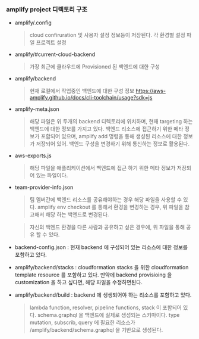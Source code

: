 ### amplify project 디렉토리 구조

- amplify/.config
  > cloud confiruration 및 사용자 설정 정보등이 저장된다.
  > 각 환경별 설정 파일
  > 프로젝트 설정

- amplify/#current-cloud-backend
  > 가장 최근에 클라우드에 Provisioned 된 백엔드에 대한 구성
- amplify/backend
  > 현재 로컬에서 작업중인 백엔드에 대한 구성 정보
  > https://aws-amplify.github.io/docs/cli-toolchain/usage?sdk=js

- amplify-meta.json
  > 해당 파일은 위 두개의 backend 디렉토리에 위치하며, 현재 targeting  하는
  > 백엔드에 대한 정보를 가지고 있다. 백엔드 리소스에 접근하기 위한 메타 정보가 포함되어 있으며,
  > amplify add <category> 명령을 통해 생성된 리소스에 대한 정보가 저장되어 있어. 백엔드 구성을 변경하기 위해 통신하는 정보로 활용된다.

- aws-exports.js
  > 해당 파일을 애플리케이션에서 백엔드에 접근 하기 위한 메타 정보가 저장되어 있는 파일이다. 

- team-provider-info.json
  > 팀 멤버간에 백엔드 리소스를 공유해야하는 경우 해당 파일을 사용할 수 있다.
  > amplify env checkout <environment> 를 통해서 환경을 변경하는 경우,
  > 위 파일을 참고해서 해당 하는 백엔드로 변경된다.

  > 자신의 백엔드 환경을 다른 사람과 공유하고 싶은 경우에, 위 파일을 통해 공유 할 수 있다.
  
- backend-config.json : 현재 backend 에 구성되어 있는 리소스에 대한 정보를 포함하고 있다.

- amplify/backend/stacks : cloudformation stacks 을 위한 cloudformation template resource 를 포함하고 있다. 만약에 backend provisioing 을 customization 을 하고 싶다면, 해당 파일을 수정하면된다.
- amplify/backend/build : backend 에 생생되어야 하는 리소스를 포함하고 있다.
  > lambda function, resolver, pipeline functions, stack 이 포함되어 있다.
  > schema.graphql 을 백엔드에 실제로 생성되는 스키마이다. type mutation, subscrib, query 에 필요한 리소스가 /amplify/backend/schema.graphql 을 기반으로 생성된다.

